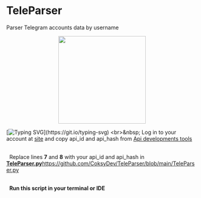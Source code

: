 # TeleParser
Parser Telegram accounts data by username

<div id="header" align="center">
  <img src="https://media.giphy.com/media/v1.Y2lkPTc5MGI3NjExdHg4bjlmZzQ1dDl5ZjB6M3BnZmxuZWdqbjZwNjc0M2d6d2xkMmRxMyZlcD12MV9pbnRlcm5hbF9naWZfYnlfaWQmY3Q9cw/wlR4kWTnwEyY8RwHKM/giphy.gif"width="230" height="230"/>
</div>

[![Typing SVG](https://readme-typing-svg.herokuapp.com?color=%2336BCF7&lines=How+to+use:)](https://git.io/typing-svg)
<br>&nbsp;
Log in to your account at [site](https://my.telegram.org/) and copy api_id and api_hash from [Api developments tools](https://my.telegram.org/apps)

<br>&nbsp;
Replace lines **7** and **8** with your api_id and api_hash in [**TeleParser.py**](https://github.com/CoksyDev/TeleParser/blob/main/TeleParser.py)https://github.com/CoksyDev/TeleParser/blob/main/TeleParser.py

<br>&nbsp;
**Run this script in your terminal or IDE**
